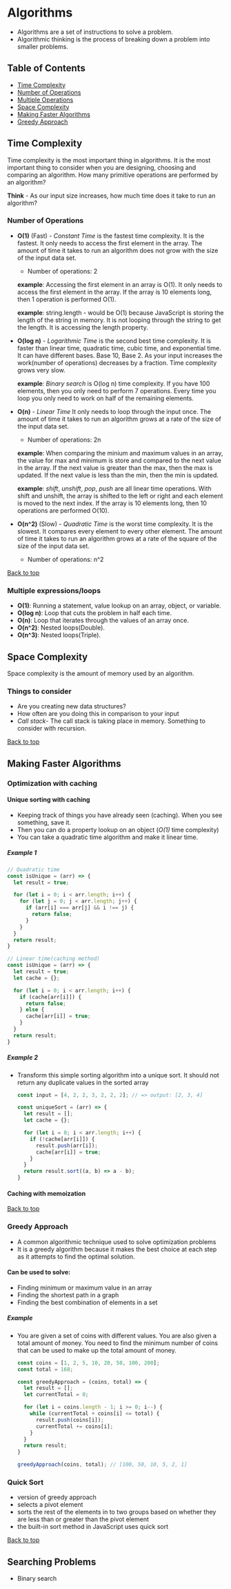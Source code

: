 # Algorithms

* Algorithms are a set of instructions to solve a problem.
* Algorithmic thinking is the process of breaking down a problem into smaller problems.

## Table of Contents

* [Time Complexity](#time-complexity)
* [Number of Operations](#number-of-operations)
* [Multiple Operations](#multiple-operations)
* [Space Complexity](#space-complexity)
* [Making Faster Algorithms](#making-faster-algorithms)
* [Greedy Approach](#greedy-approach)


## Time Complexity

Time complexity is the most important thing in algorithms. It is the most important thing to consider when you are designing, choosing and comparing an algorithm. How many primitive operations are performed by an algorithm?

**Think** - As our input size increases, how much time does it take to run an algorithm?

### Number of Operations

* **O(1)** (Fast) - *Constant Time* is the fastest time complexity. It is the fastest. It only needs to access the first element in the array. The amount of time it takes to run an algorithm does not grow with the size of the input data set.
  * Number of operations: 2

  **example**: Accessing the first element in an array is O(1). It only needs to access the first element in the array. If the array is 10 elements long, then 1 operation is performed O(1).

  **example**: string.length - would be O(1) because JavaScript is storing the length of the string in memory. It is not looping through the string to get the length. It is accessing the length property.

* **O(log n)** - *Logarithmic Time* is the second best time complexity. It is faster than linear time, quadratic time, cubic time, and exponential time. It can have different bases. Base 10, Base 2. As your input increases the work(number of operations) decreases by a fraction. Time complexity grows very slow.

  **example**: *Binary search* is O(log n) time complexity. If you have 100 elements, then you only need to perform 7 operations. Every time you loop you only need to work on half of the remaining elements.

* **O(n)** - *Linear Time* It only needs to loop through the input once. The amount of time it takes to run an algorithm grows at a rate of the size of the input data set.
  * Number of operations: 2n

  **example**: When comparing the minium and maximum values in an array, the value for max and minimum is store and compared to the next value in the array. If the next value is greater than the max, then the max is updated. If the next value is less than the min, then the min is updated. 

  **example**: *shift*, *unshift*, *pop*, *push* are all linear time operations. With shift and unshift, the array is shifted to the left or right and each element is moved to the next index. If the array is 10 elements long, then 10 operations are performed O(10).

* **O(n^2)** (Slow) - *Quadratic Time* is the worst time complexity. It is the slowest. It compares every element to every other element. The amount of time it takes to run an algorithm grows at a rate of the square of the size of the input data set.
  * Number of operations: n^2

[Back to top](#algorithms)

### Multiple expressions/loops

* **O(1)**: Running a statement, value lookup on an array, object, or variable.
* **O(log n)**: Loop that cuts the problem in half each time.
* **O(n)**: Loop that iterates through the values of an array once.
* **O(n^2)**: Nested loops(Double).
* **O(n^3)**: Nested loops(Triple).

## Space Complexity

Space complexity is the amount of memory used by an algorithm.

### Things to consider

 * Are you creating new data structures?
 * How often are you doing this in comparison to your input
 * *Call stack*- The call stack is taking place in memory. Something to consider with recursion.

[Back to top](#algorithms)

## Making Faster Algorithms

### Optimization with caching
#### Unique sorting with caching
  * Keeping track of things you have already seen (caching). When you see something, save it.
  * Then you can do a property lookup on an object (*O(1)* time complexity)
  * You can take a quadratic time algorithm and make it linear time.

##### Example 1
  ```javascript
  // Quadratic time
  const isUnique = (arr) => {
    let result = true;

    for (let i = 0; i < arr.length; i++) {
      for (let j = 0; j < arr.length; j++) {
        if (arr[i] === arr[j] && i !== j) {
          return false;
        }
      }
    }
    return result;
  }

  // Linear time(caching method)
  const isUnique = (arr) => {
    let result = true;
    let cache = {};

    for (let i = 0; i < arr.length; i++) {
      if (cache[arr[i]]) {
        return false;
      } else {
        cache[arr[i]] = true;
      }
    }
    return result;
  }
  ```
##### Example 2

* Transform this simple sorting algorithm into a unique sort. It should not return any duplicate values in the sorted array

  ```javascript
  const input = [4, 2, 2, 3, 2, 2, 2]; // => output: [2, 3, 4]

  const uniqueSort = (arr) => {
    let result = [];
    let cache = {};

    for (let i = 0; i < arr.length; i++) {
      if (!cache[arr[i]]) {
        result.push(arr[i]);
        cache[arr[i]] = true;
      }
    }
    return result.sort((a, b) => a - b);
  }

#### Caching with memoization



[Back to top](#algorithms)

### Greedy Approach

* A common algorithmic technique used to solve optimization problems
* It is a greedy algorithm because it makes the best choice at each step as it attempts to find the optimal solution.

#### Can be used to solve:

* Finding minimum or maximum value in an array
* Finding the shortest path in a graph
* Finding the best combination of elements in a set
##### Example 

* You are given a set of coins with different values. You are also given a total amount of money. You need to find the minimum number of coins that can be used to make up the total amount of money.

  ```javascript
  const coins = [1, 2, 5, 10, 20, 50, 100, 200];
  const total = 168;

  const greedyApproach = (coins, total) => {
    let result = [];
    let currentTotal = 0;

    for (let i = coins.length - 1; i >= 0; i--) {
      while (currentTotal + coins[i] <= total) {
        result.push(coins[i]);
        currentTotal += coins[i];
      }
    }
    return result;
  }

  greedyApproach(coins, total); // [100, 50, 10, 5, 2, 1]
  ```

### Quick Sort

* version of greedy approach
* selects a pivot element
* sorts the rest of the elements in to two groups based on whether they are less than or greater than the pivot element
* the built-in sort method in JavaScript uses quick sort

[Back to top](#algorithms)
## Searching Problems

* Binary search
